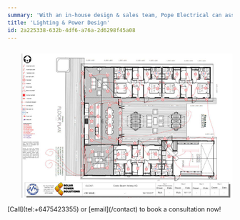 ```yaml
---
summary: 'With an in-house design & sales team, Pope Electrical can assist and advise you on any project, from the smallest of houses to large commercial jobs.'
title: 'Lighting & Power Design'
id: 2a225338-632b-4df6-a76a-2d6298f45a08
---
```

<p style="float: right; margin-left: 32px;"><img src="/assets/img/lighting-design.jpg"></p>
[Call](tel:+6475423355) or [email](/contact) to book a consultation now!
